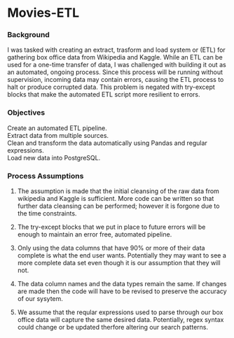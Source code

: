 # Movies-ETL

### Background

I was tasked with creating an extract, trasform and load system or (ETL) for gathering box office data from Wikipedia and Kaggle. While an ETL can be used for a one-time transfer of data, I was challenged with building it out as an automated, ongoing process. Since this process will be running without supervision, incoming data may contain errors, causing the ETL process to halt or produce corrupted data. This problem is negated with try-except blocks that make the automated ETL script more resilient to errors.

### Objectives

Create an automated ETL pipeline. <br /> 
Extract data from multiple sources. <br /> 
Clean and transform the data automatically using Pandas and regular expressions. <br /> 
Load new data into PostgreSQL. <br /> 

### Process Assumptions 
1. The assumption is made that the initial cleansing of the raw data from wikipedia and Kaggle is sufficient. More code can be written so that further data cleansing can be performed; however it is forgone due to the time constraints.

2. The try-except blocks that we put in place to future errors will be enough to maintain an error free, automated pipeline. 

3. Only using the data columns that have 90% or more of their data complete is what the end user wants. Potentially they may want to see a more complete data set even though it is our assumption that they will not.

4. The data column names and the data types remain the same. If changes are made then the code will have to be revised to preserve the accuracy of our sysytem. 

5. We assume that the reqular expressions used to parse through our box office data will capture the same desired data. Potentially, regex syntax could change or be updated therfore altering our search patterns.




